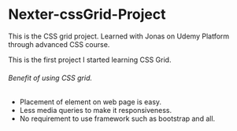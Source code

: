# Nexter-cssGrid-Project
This is the CSS grid project. Learned with Jonas on Udemy Platform through advanced CSS course.

This is the first project I started learning CSS Grid.

###### Benefit of using CSS grid.
* Placement of element on web page is easy.
* Less media queries to make it responsiveness.
* No requirement to use framework such as bootstrap and all.
